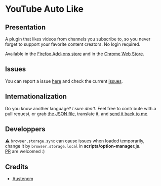 # YouTube Auto Like

## Presentation
A plugin that likes videos from channels you subscribe to, so you never forget to support your favorite content creators. No login required.

Available in the [Firefox Add-ons store](https://addons.mozilla.org/en/firefox/addon/youtube_auto_like/) and in the [Chrome Web Store](https://chrome.google.com/webstore/detail/youtube-auto-like/loodalcnddclgnfekfomcoiipiohcdim).

## Issues
You can report a issue [here](https://github.com/Taknok/youtube-auto-like/issues/new) and check the current [issues](https://github.com/Taknok/youtube-auto-like/issues).

## Internationalization

Do you know another language? _I sure don't._ Feel free to contribute with a pull request, or grab [the JSON file](https://raw.githubusercontent.com/Taknok/youtube-auto-like/firefox/app/_locales/en/messages.json), translate it, and [send it back to me](mailto:pg.developper.fr@gmail.com).

## Developpers
:warning: `browser.storage.sync` can cause issues when loaded temporarily, change it by `browser.storage.local` in **scripts/option-manager.js**.<br>
[PR](https://github.com/Taknok/youtube-auto-like/pulls) are welcomed :)

## Credits
- [Austencm](https://github.com/austencm/youtube-auto-like)
